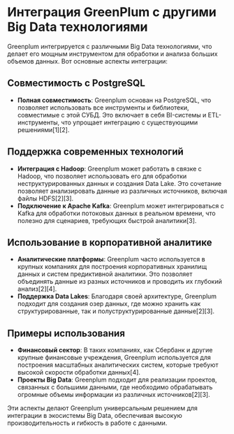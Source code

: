 # Интеграция GreenPlum с другими Big Data технологиями
Greenplum интегрируется с различными Big Data технологиями, что делает его мощным инструментом для обработки и анализа больших объемов данных. Вот основные аспекты интеграции:

## Совместимость с PostgreSQL
- **Полная совместимость**: Greenplum основан на PostgreSQL, что позволяет использовать все инструменты и библиотеки, совместимые с этой СУБД. Это включает в себя BI-системы и ETL-инструменты, что упрощает интеграцию с существующими решениями[1][2].

## Поддержка современных технологий
- **Интеграция с Hadoop**: Greenplum может работать в связке с Hadoop, что позволяет использовать его для обработки неструктурированных данных и создания Data Lake. Это сочетание позволяет анализировать данные из различных источников, включая файлы HDFS[2][3].
- **Подключение к Apache Kafka**: Greenplum может интегрироваться с Kafka для обработки потоковых данных в реальном времени, что полезно для сценариев, требующих быстрой аналитики[3].

## Использование в корпоративной аналитике
- **Аналитические платформы**: Greenplum часто используется в крупных компаниях для построения корпоративных хранилищ данных и систем предиктивной аналитики. Это позволяет объединять данные из разных источников и проводить их глубокий анализ[2][4].
- **Поддержка Data Lakes**: Благодаря своей архитектуре, Greenplum подходит для создания озер данных, где можно хранить как структурированные, так и полуструктурированные данные[2][3].

## Примеры использования
- **Финансовый сектор**: В таких компаниях, как Сбербанк и другие крупные финансовые учреждения, Greenplum используется для построения масштабных аналитических систем, которые требуют высокой скорости обработки данных[4].
- **Проекты Big Data**: Greenplum подходит для реализации проектов, связанных с большими данными, где необходимо обрабатывать огромные объемы информации из различных источников[2][3].

Эти аспекты делают Greenplum универсальным решением для интеграции в экосистемы Big Data, обеспечивая высокую производительность и гибкость в работе с данными.
